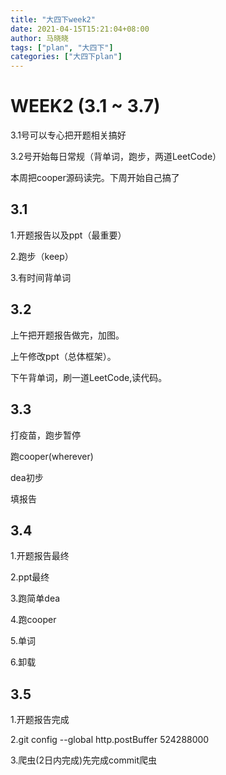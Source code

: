 ```yaml
---
title: "大四下week2"
date: 2021-04-15T15:21:04+08:00
author: 马晓晓
tags: ["plan", "大四下"]
categories: ["大四下plan"]
---
```


# WEEK2 (3.1 ~ 3.7)

3.1号可以专心把开题相关搞好

3.2号开始每日常规（背单词，跑步，两道LeetCode）

本周把cooper源码读完。下周开始自己搞了





## 3.1

1.开题报告以及ppt（最重要）

2.跑步（keep）

3.有时间背单词



## 3.2

上午把开题报告做完，加图。

上午修改ppt（总体框架）。

下午背单词，刷一道LeetCode,读代码。




## 3.3

打疫苗，跑步暂停

跑cooper(wherever)

dea初步

填报告





## 3.4

1.开题报告最终

2.ppt最终

3.跑简单dea

4.跑cooper

5.单词

6.卸载





## 3.5

1.开题报告完成

2.git config --global http.postBuffer 524288000

3.爬虫(2日内完成)先完成commit爬虫